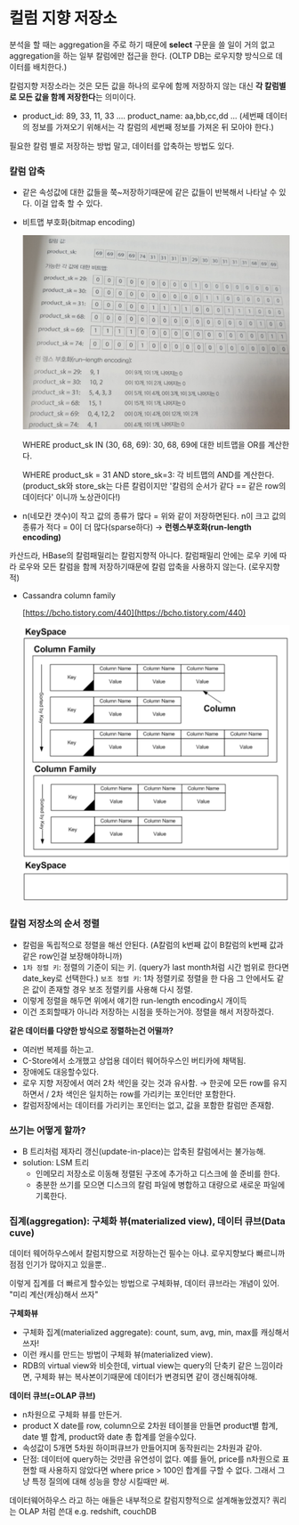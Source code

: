 # 컬럼 지향 저장소

분석을 할 때는 aggregation을 주로 하기 때문에 **select** 구문을 쓸 일이 거의 없고 aggregation을 하는 일부 칼럼에만 접근을 한다. (OLTP DB는 로우지향 방식으로 데이터를 배치한다.)

칼럼지향 저장소라는 것은 모든 값을 하나의 로우에 함께 저장하지 않는 대신 **각 칼럼별로 모든 값을 함께 저장한다**는 의미이다. 

- product_id: 89, 33, 11, 33 ....
product_name: aa,bb,cc,dd ...
(세번째 데이터의 정보를 가져오기 위해서는 각 칼럼의 세번째 정보를 가져온 뒤 모아야 한다.)

필요한 칼럼 별로 저장하는 방법 말고, 데이터를 압축하는 방법도 있다.

### 칼럼 압축

- 같은 속성값에 대한 값들을 쭉~저장하기때문에 같은 값들이 반복해서 나타날 수 있다. 이걸 압축 할 수 있다.
- 비트맵 부호화(bitmap encoding)

    ![bitmap encoding](./assets/Untitled.png)

    WHERE product_sk IN (30, 68, 69): 30, 68, 69에 대한 비트맵을 OR를 계산한다.

    WHERE product_sk = 31 AND store_sk=3: 각 비트맵의 AND를 계산한다. (product_sk와 store_sk는 다른 칼럼이지만 '칼럼의 순서가 같다 == 같은 row의 데이터다' 이니까 노상관이다!) 

- n(네모칸 갯수)이 작고 값의 종류가 많다 = 위와 같이 저장하면된다.
n이 크고 값의 종류가 적다 = 0이 더 많다(sparse하다) → **런렝스부호화(run-length encoding)**

카산드라, HBase의 칼럼패밀리는 칼럼지향적 아니다. 칼럼패밀리 안에는 로우 키에 따라 로우와 모든 칼럼을 함께 저장하기때문에 칼럼 압축을 사용하지 않는다. (로우지향적)

- Cassandra column family

    [https://bcho.tistory.com/440](https://bcho.tistory.com/440)

    ![cassandra column family](./assets/Untitled1.png)

### 칼럼 저장소의 순서 정렬

- 칼럼을 독립적으로 정렬을 해선 안된다. (A칼럼의 k번째 값이 B칼럼의 k번째 값과 같은 row인걸 보장해야하니까)
- `1차 정렬 키`: 정렬의 기준이 되는 키. (query가 last month처럼 시간 범위로 한다면 date_key로 선택한다.)
`보조 정렬 키`: 1차 정렬키로 정렬을 한 다음 그 안에서도 같은 값이 존재할 경우 보조 정렬키를 사용해 다시 정렬.
- 이렇게 정렬을 해두면 위에서 얘기한 run-length encoding시 개이득
- 이건 조회할때가 아니라 저장하는 시점을 뜻하는거야. 정렬을 해서 저장하겠다.

**같은 데이터를 다양한 방식으로 정렬하는건 어떨까?** 

- 여러번 복제를 하는고.
- C-Store에서 소개했고 상업용 데이터 웨어하우스인 버티카에 채택됨.
- 장애에도 대응할수있다.
- 로우 지향 저장에서 여러 2차 색인을 갖는 것과 유사함.
→ 한곳에 모든 row를 유지하면서  / 2차 색인은 일치하는 row를 가리키는 포인터만 포함한다.
- 칼럼저장에서는 데이터를 가리키는 포인터는 없고, 값을 포함한 칼럼만 존재함.

### **쓰기는 어떻게 할까?**

- B 트리처럼 제자리 갱신(update-in-place)는 압축된 칼럼에서는 불가능해.
- solution: LSM 트리
    - 인메모리 저장소로 이동해 정렬된 구조에 추가하고 디스크에 쓸 준비를 한다.
    - 충분한 쓰기를 모으면 디스크의 칼럼 파일에 병합하고 대량으로 새로운 파일에 기록한다.

### 집계(aggregation): 구체화 뷰(materialized view), 데이터 큐브(Data cuve)

데이터 웨어하우스에서 칼럼지향으로 저장하는건 필수는 아냐. 로우지향보다 빠르니까 점점 인기가 많아지고 있을뿐.. 

이렇게 집계를 더 빠르게 할수있는 방법으로 구체화뷰, 데이터 큐브라는 개념이 있어. "미리 계산(캐싱)해서 쓰자"

**구체화뷰**

- 구체화 집계(materialized aggregate): count, sum, avg, min, max를 캐싱해서 쓰자!
- 이런 캐시를 만드는 방법이 구체화 뷰(materialized view).
- RDB의 virtual view와 비슷한데, virtual view는 query의 단축키 같은 느낌이라면, 구체화 뷰는 복사본이기때문에 데이터가 변경되면 같이 갱신해줘야해.

**데이터 큐브(=OLAP 큐브)**

- n차원으로 구체화 뷰를 만든거.
- product X date를 row, column으로 2차원 테이블을 만들면 product별 합계, date 별 합계, product와 date 총 합계를 얻을수있다.
- 속성값이 5개면 5차원 하이퍼큐브가 만들어지며 동작원리는 2차원과 같아.
- 단점: 데이터에 query하는 것만큼 유연성이 없다. 예를 들어, price를 n차원으로 표현할 때 사용하지 않았다면 where price > 100인 합계를 구할 수 없다. 그래서 그냥 특정 질의에 대해 성능을 향상 시킬때만 써.

데이터웨어하우스 라고 하는 애들은 내부적으로 칼럼지향적으로 설계해놓았겠지? 
쿼리는 OLAP 처럼 쓴대
e.g. redshift, couchDB